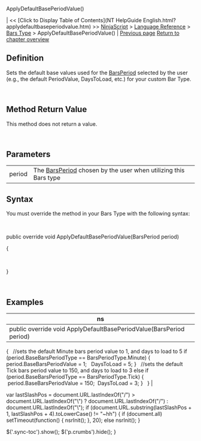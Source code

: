 ﻿










 


ApplyDefaultBasePeriodValue()







| &lt;&lt; [Click to Display Table of Contents](NT HelpGuide English.html?applydefaultbaseperiodvalue.htm) &gt;&gt;
 [NinjaScript](ninjascript.htm) &gt; [Language Reference](language_reference_wip.htm) &gt; [Bars Type](bars_type.htm) &gt;
ApplyDefaultBasePeriodValue() | [Previous page](addbar.htm)
[Return to chapter overview](bars_type.htm)










Definition
----------


Sets the default base values used for the [BarsPeriod](barsperiod.htm) selected by the user (e.g., the default PeriodValue, DaysToLoad, etc.) for your custom Bar Type.


 


Method Return Value
-------------------


This method does not return a value.


 


Parameters
----------




|  |  |
| --- | --- |
| period | The [BarsPeriod](barsperiod.htm) chosen by the user when utilizing this Bars type |




Syntax
------


You must override the method in your Bars Type with the following syntax:


 


public override void ApplyDefaultBasePeriodValue(BarsPeriod period)


{


 


}


 



Examples
--------




| ns |
| --- |
| public override void ApplyDefaultBasePeriodValue(BarsPeriod period)
{
   //sets the default Minute bars period value to 1, and days to load to 5
if (period.BaseBarsPeriodType == BarsPeriodType.Minute)
{
   period.BaseBarsPeriodValue = 1;
   DaysToLoad = 5;
}
   //sets the default Tick bars period value to 150, and days to load to 3
else if (period.BaseBarsPeriodType == BarsPeriodType.Tick)
{
 period.BaseBarsPeriodValue = 150;
 DaysToLoad = 3;
}
 
} |






 
 var lastSlashPos = document.URL.lastIndexOf("/") &gt; document.URL.lastIndexOf("\\") ? document.URL.lastIndexOf("/") : document.URL.lastIndexOf("\\");
 if (document.URL.substring(lastSlashPos + 1, lastSlashPos + 4).toLowerCase() != "~hh") {
 if (document.all) setTimeout(function() {
 nsrInit();
 }, 20);
 else nsrInit();
 }
 
 
 $('.sync-toc').show();
 $('p.crumbs').hide();
 }
 
 
 



